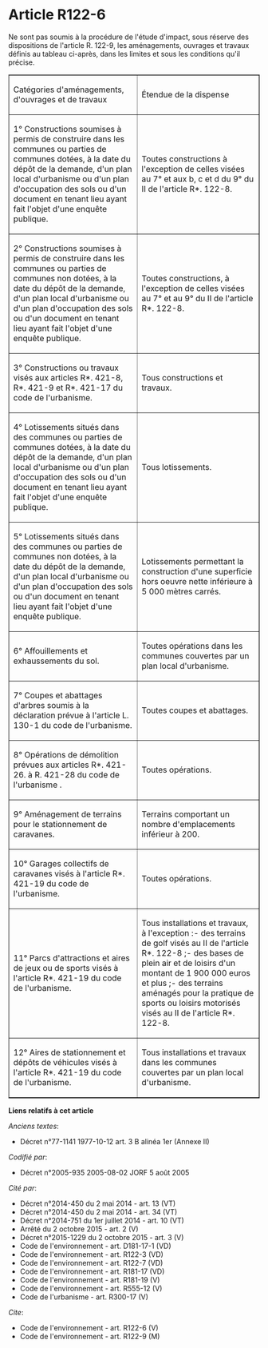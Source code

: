 # Article R122-6

Ne sont pas soumis à la procédure de l'étude d'impact, sous réserve des dispositions de l'article R. 122-9, les aménagements,
ouvrages et travaux définis au tableau ci-après, dans les limites et sous les conditions qu'il précise.

<table width="605" border="1" cellpadding="0" align="center" cellspacing="0">
  <tbody>
    <tr>
      <td width="310">

Catégories d'aménagements, d'ouvrages et de travaux

</td>
      <td width="294">

Étendue de la dispense

</td>
    </tr>
    <tr>
      <td width="310">

1° Constructions soumises à permis de construire dans les communes ou parties de communes dotées, à la date du dépôt de la
demande, d'un plan local d'urbanisme ou d'un plan d'occupation des sols ou d'un document en tenant lieu ayant fait l'objet
d'une enquête publique.

</td>
      <td width="294">

Toutes constructions à l'exception de celles visées au 7° et aux b, c et d du 9° du II de l'article R*. 122-8.

</td>
    </tr>
    <tr>
      <td width="310">

2° Constructions soumises à permis de construire dans les communes ou parties de communes non dotées, à la date du dépôt de
la demande, d'un plan local d'urbanisme ou d'un plan d'occupation des sols ou d'un document en tenant lieu ayant fait l'objet
d'une enquête publique.

</td>
      <td width="294">

Toutes constructions, à l'exception de celles visées au 7° et au 9° du II de l'article R*. 122-8.

</td>
    </tr>
    <tr>
      <td width="310">

3° Constructions ou travaux visés aux articles R*. 421-8, R*. 421-9 et R*. 421-17 du code de l'urbanisme.

</td>
      <td width="294">

Tous constructions et travaux.

</td>
    </tr>
    <tr>
      <td width="310">

4° Lotissements situés dans des communes ou parties de communes dotées, à la date du dépôt de la demande, d'un plan local
d'urbanisme ou d'un plan d'occupation des sols ou d'un document en tenant lieu ayant fait l'objet d'une enquête publique.

</td>
      <td width="294">

Tous lotissements.

</td>
    </tr>
    <tr>
      <td width="310">

5° Lotissements situés dans des communes ou parties de communes non dotées, à la date du dépôt de la demande, d'un plan local
d'urbanisme ou d'un plan d'occupation des sols ou d'un document en tenant lieu ayant fait l'objet d'une enquête publique.

</td>
      <td width="294">

Lotissements permettant la construction d'une superficie hors oeuvre nette inférieure à 5 000 mètres carrés.

</td>
    </tr>
    <tr>
      <td width="310">

6° Affouillements et exhaussements du sol.

</td>
      <td width="294">

Toutes opérations dans les communes couvertes par un plan local d'urbanisme.

</td>
    </tr>
    <tr>
      <td width="310">

7° Coupes et abattages d'arbres soumis à la déclaration prévue à l'article L. 130-1 du code de l'urbanisme.

</td>
      <td width="294">

Toutes coupes et abattages.

</td>
    </tr>
    <tr>
      <td width="310">

8° Opérations de démolition prévues aux articles R*. 421-26. à R. 421-28 du code de l'urbanisme .

</td>
      <td width="294">

Toutes opérations.

</td>
    </tr>
    <tr>
      <td width="310">

9° Aménagement de terrains pour le stationnement de caravanes.

</td>
      <td width="294">

Terrains comportant un nombre d'emplacements inférieur à 200.

</td>
    </tr>
    <tr>
      <td width="310">

10° Garages collectifs de caravanes visés à l'article R*. 421-19 du code de l'urbanisme.

</td>
      <td width="294">

Toutes opérations.

</td>
    </tr>
    <tr>
      <td width="310">

11° Parcs d'attractions et aires de jeux ou de sports visés à l'article R*. 421-19 du code de l'urbanisme.

</td>
      <td width="294">

Tous installations et travaux, à l'exception :- des terrains de golf visés au II de l'article R*. 122-8 ;- des bases de plein
air et de loisirs d'un montant de 1 900 000 euros et plus ;- des terrains aménagés pour la pratique de sports ou loisirs
motorisés visés au II de l'article R*. 122-8.

</td>
    </tr>
    <tr>
      <td width="310">

12° Aires de stationnement et dépôts de véhicules visés à l'article R*. 421-19 du code de l'urbanisme.

</td>
      <td width="294">

Tous installations et travaux dans les communes couvertes par un plan local d'urbanisme.

</td>
    </tr>
  </tbody>
</table>

**Liens relatifs à cet article**

_Anciens textes_:

  - Décret n°77-1141 1977-10-12 art. 3 B alinéa 1er (Annexe II)

_Codifié par_:

  - Décret n°2005-935 2005-08-02 JORF 5 août 2005

_Cité par_:

  - Décret n°2014-450 du 2 mai 2014 - art. 13 (VT)
  - Décret n°2014-450 du 2 mai 2014 - art. 34 (VT)
  - Décret n°2014-751 du 1er juillet 2014 - art. 10 (VT)
  - Arrêté du 2 octobre 2015 - art. 2 (V)
  - Décret n°2015-1229 du 2 octobre 2015 - art. 3 (V)
  - Code de l'environnement - art. D181-17-1 (VD)
  - Code de l'environnement - art. R122-3 (VD)
  - Code de l'environnement - art. R122-7 (VD)
  - Code de l'environnement - art. R181-17 (VD)
  - Code de l'environnement - art. R181-19 (V)
  - Code de l'environnement - art. R555-12 (V)
  - Code de l'urbanisme - art. R300-17 (V)

_Cite_:

  - Code de l'environnement - art. R122-6 (V)
  - Code de l'environnement - art. R122-9 (M)
